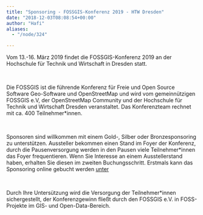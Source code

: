 ```yaml
---
title: "Sponsoring - FOSSGIS-Konferenz 2019 - HTW Dresden"
date: "2018-12-03T08:08:54+00:00"
author: "Hafi"
aliases:
  - "/node/324"

---
```


<p>Vom 13.-16. März 2019 findet die FOSSGIS-Konferenz 2019 an der Hochschule für Technik und Wirtschaft in Dresden statt. </p><br>

<p>Die FOSSGIS ist die führende Konferenz für Freie und Open Source Software Geo-Software und OpenStreetMap und wird vom gemeinnützigen FOSSGIS e.V, der OpenStreetMap Community und der Hochschule für Technik und Wirtschaft Dresden veranstaltet. Das Konferenzteam rechnet mit ca. 400 Teilnehmer*innen. </p><br>

<p>Sponsoren sind willkommen mit einem Gold-, Silber oder Bronzesponsoring zu unterstützen.
Aussteller bekommen einen Stand im Foyer der Konferenz, durch die Pausenversorgung werden in den Pausen viele Teilnehmer*innen das Foyer frequentieren. Wenn Sie Interesse an einem Ausstellerstand haben, erhalten Sie diesen im zweiten Buchungsschritt. Erstmals kann das Sponsoring online gebucht werden <a href="https://pretix.eu/fossgis/2019/">unter</a></p><br>

<p>Durch Ihre Untersützung wird die Versorgung der Teilnehmer*innen sichergestellt, der Konferenzgewinn fließt durch den FOSSGIS e.V. in FOSS-Projekte im GIS- und Open-Data-Bereich.</p>
 

